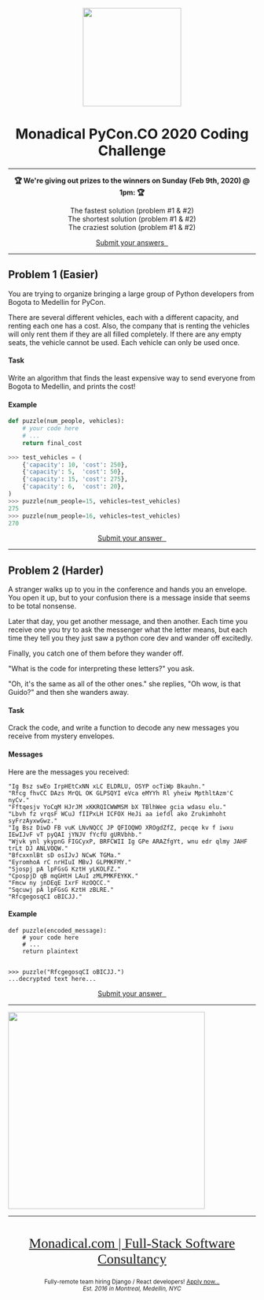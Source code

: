 <div align="center">

<a href="https://monadical.com"><img src="https://monadical.com/static/logo-blue.png" height="200px"></a>
    
# Monadical PyCon.CO 2020 Coding Challenge 

<hr/>
    

<b> 🏆 We're giving out prizes to the winners on Sunday (Feb 9th, 2020) @ 1pm: 🏆</b>

The fastest solution (problem #1 & #2)<br/>
The shortest solution (problem #1 & #2)<br/>
The craziest solution (problem #1 & #2)<br/>


<a href="http://puzzle.monadical.com/" class="btn btn-success btn-lg">Submit your answers &nbsp;<i class="fa fa-angle-double-right"></i></a>
    
<hr>
</div>


## Problem 1 (Easier)

You are trying to organize bringing a large group of Python developers from Bogota to Medellin for PyCon.

There are several different vehicles, each with a different capacity, and renting each one has a cost. Also, the company that is renting the vehicles will only rent them if they are all filled completely. If there are any empty seats, the vehicle cannot be used. Each vehicle can only be used once.

#### Task

Write an algorithm that finds the least expensive way to send everyone from Bogota to Medellin, and prints the cost!

#### Example

```python
def puzzle(num_people, vehicles):
    # your code here
    # ...
    return final_cost

>>> test_vehicles = (
    {'capacity': 10, 'cost': 250},
    {'capacity': 5,  'cost': 50},
    {'capacity': 15, 'cost': 275},
    {'capacity': 6,  'cost': 20},
)
>>> puzzle(num_people=15, vehicles=test_vehicles)
275
>>> puzzle(num_people=16, vehicles=test_vehicles)
270
```

<center><a href="http://puzzle.monadical.com/" class="btn btn-success btn-lg">Submit your answer &nbsp;<i class="fa fa-angle-double-right"></i></a></center>

---

## Problem 2 (Harder)

A stranger walks up to you in the conference and hands you an envelope. You open it up, but to your confusion there is a message inside that seems to be total nonsense.

Later that day, you get another message, and then another. Each time you receive one you try to ask the messenger what the letter means, but each time they tell you they just saw a python core dev and wander off excitedly.

Finally, you catch one of them before they wander off.

"What is the code for interpreting these letters?" you ask.

"Oh, it's the same as all of the other ones." she replies, "Oh wow, is that Guido?" and then she wanders away.

#### Task

Crack the code, and write a function to decode any new messages you receive from mystery envelopes.

#### Messages

Here are the messages you received:

```
"Ig Bsz swEo IrpHEtCxNN xLC ELDRLU, OSYP ocTiWp Bkauhn."
"Rfcg fhvCC DAzs MrQL OK GLPSQYI eVca eMYYh Rl yheiw MpthltAzm'C nyCv."
"Fftqesjv YoCqM HJrJM xKKRQICWWMSM bX TBlhWee gcia wdasu elu."
"Lbvh fz vrqsF WCuJ fIIPxLH ICFOX HeJi aa iefdl ako Zrukimhoht syFrzAyxwGwz."
"Ig Bsz DiwD FB vuK LNvNQCC JP QFIOQWO XROgdZfZ, pecqe kv f iwxu IEwIJvF vT pyQAI jYNJV fYcfU gURVbhb."
"Wjvk ynl ykypnG FIGCyxP, BRFCWII Ig GPe ARAZfgYt, wnu edr qlmy JAHF trLt DJ ANLVOQW."
"BfcxxnlBt sD osIJvJ NCwK TGMa."
"EyromhoA rC nrHIuI MBvJ GLPMKFMY."
"Sjospj pA lpFGsG KztH yLKOLFZ."
"CpospjD qB mqGHtH LAuI zMLPMKFEYKK."
"Fmcw ny jnDEqE IxrF HzOQCC."
"Sqcuwj pA lpFGsG KztH zBLRE."
"RfcgegosqCI oBICJJ."
```

#### Example

```python3
def puzzle(encoded_message):
    # your code here
    # ...
    return plaintext


>>> puzzle("RfcgegosqCI oBICJJ.")
...decrypted text here...

```
<!--# hint: puzzle('C.') == 'C.'-->

<center><a href="http://puzzle.monadical.com/" class="btn btn-success btn-lg">Submit your answer &nbsp;<i class="fa fa-angle-double-right"></i></a></center>

---

<img src="https://docs.monadical.com/uploads/upload_b3c7f37b990ab0b265906ce95c44679a.png" width="400px">

---

<center>
    
<a href="https://monadical.com">
    <!--<img src="https://monadical.com/static/logo-blue.png" style="height: 200px">-->

<h2 style="font-family: 'Gill Sans'; font-weight: 200; font-size: 28px">Monadical.com | Full-Stack Software Consultancy</h2>
    </a>
    <small>Fully-remote team hiring Django / React developers! <a href="https://monadical.com/team.html#join">Apply now...</a>
<br/>
    <i>Est. 2016 in Montreal, Medellin, NYC</i>
</small>
</center>
